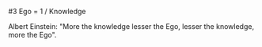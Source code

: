 #3 Ego = 1 / Knowledge

Albert Einstein: "More the knowledge lesser the Ego, lesser the knowledge, more the Ego".
